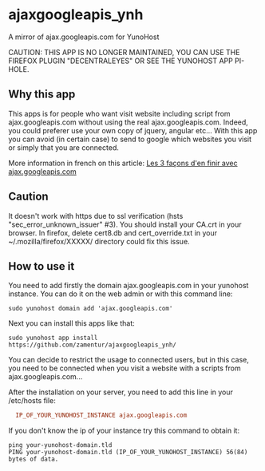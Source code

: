 # ajaxgoogleapis_ynh
A mirror of ajax.googleapis.com for YunoHost

CAUTION: THIS APP IS NO LONGER MAINTAINED, YOU CAN USE THE FIREFOX PLUGIN "DECENTRALEYES" OR SEE THE YUNOHOST APP PI-HOLE.

## Why this app
This apps is for people who want visit website including script from ajax.googleapis.com without using the real ajax.googleapis.com. Indeed, you could preferer use your own copy of jquery, angular etc... With this app you can avoid (in certain case) to send to google which websites you visit or simply that you are connected.

More information in french on this article: [Les 3 façons d'en finir avec ajax.googleapis.com](https://grimaud.me/blog/les-3-facons-d-en-finir-avec-ajax-googleapis-com/)

## Caution 
It doesn't work with https due to ssl verification (hsts "sec_error_unknown_issuer" #3). You should install your CA.crt in your browser. In firefox, delete cert8.db and cert_override.txt in your ~/.mozilla/firefox/XXXXX/ directory could fix this issue.

## How to use it
You need to add firstly the domain ajax.googleapis.com in your yunohost instance. You can do it on the web admin or with this command line:
```shell
sudo yunohost domain add 'ajax.googleapis.com'
```

Next you can install this apps  like that:
```shell
sudo yunohost app install https://github.com/zamentur/ajaxgoogleapis_ynh/
```

You can decide to restrict the usage to connected users, but in this case, you need to be connected when you visit a website with a scripts from ajax.googleapis.com...

After the installation on your server, you need to add this line in your /etc/hosts file:

```ini
  IP_OF_YOUR_YUNOHOST_INSTANCE ajax.googleapis.com
```

If you don't know the ip of your instance try this command to obtain it:
```shell
ping your-yunohost-domain.tld
PING your-yunohost-domain.tld (IP_OF_YOUR_YUNOHOST_INSTANCE) 56(84) bytes of data.
```


